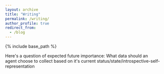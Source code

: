 ```yaml
---
layout: archive
title: "Writing"
permalink: /writing/
author_profile: true
redirect_from:
  - /blog
---
```


{% include base_path %}

Here's a question of expected future importance: What data should an agent choose to collect based on it's current status/state/introspective-self-representation